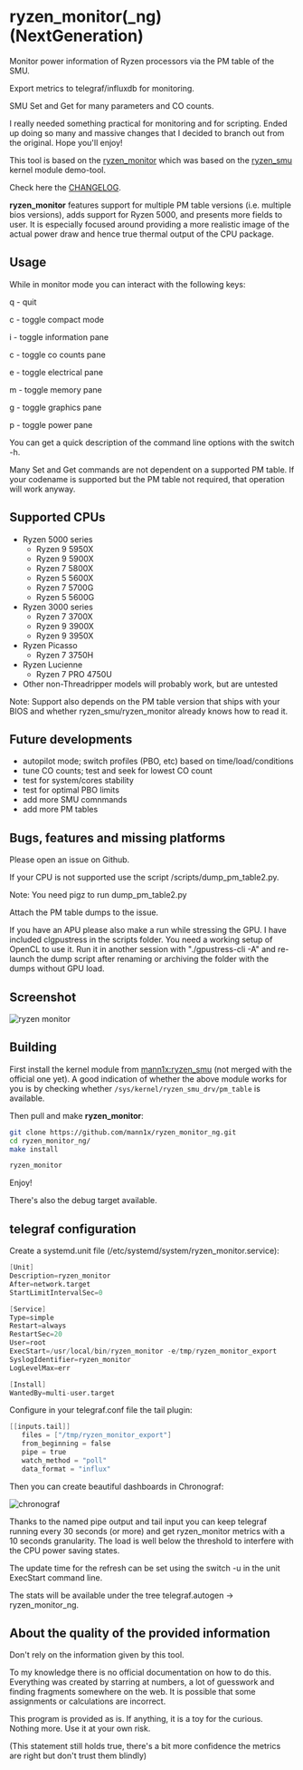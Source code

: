 # ryzen_monitor(_ng) (NextGeneration)
Monitor power information of Ryzen processors via the PM table of the SMU.

Export metrics to telegraf/influxdb for monitoring.

SMU Set and Get for many parameters and CO counts.

I really needed something practical for monitoring and for scripting. Ended up doing so many and massive changes that I decided to branch out from the original. Hope you'll enjoy!

This tool is based on the [ryzen_monitor](https://github.com/hattedsquirrel/ryzen_monitor) which was based on the [ryzen_smu](https://gitlab.com/leogx9r/ryzen_smu) kernel module demo-tool.

Check here the [CHANGELOG](CHANGELOG.md).

**ryzen_monitor** features support for multiple PM table versions (i.e. multiple bios versions), adds support for Ryzen 5000, and presents more fields to user. It is especially focused around providing a more realistic image of the actual power draw and hence true thermal output of the CPU package.

## Usage
While in monitor mode you can interact with the following keys:

q - quit

c - toggle compact mode

i - toggle information pane

c - toggle co counts pane

e - toggle electrical pane

m - toggle memory pane

g - toggle graphics pane

p - toggle power pane

You can get a quick description of the command line options with the switch -h.

Many Set and Get commands are not dependent on a supported PM table.
If your codename is supported but the PM table not required, that operation will work anyway.

## Supported CPUs
* Ryzen 5000 series
  * Ryzen 9 5950X
  * Ryzen 9 5900X
  * Ryzen 7 5800X
  * Ryzen 5 5600X 
  * Ryzen 7 5700G
  * Ryzen 5 5600G
* Ryzen 3000 series
  * Ryzen 7 3700X
  * Ryzen 9 3900X
  * Ryzen 9 3950X
* Ryzen Picasso
  * Ryzen 7 3750H
* Ryzen Lucienne 
  * Ryzen 7 PRO 4750U
* Other non-Threadripper models will probably work, but are untested

Note: Support also depends on the PM table version that ships with your BIOS and whether ryzen_smu/ryzen_monitor already knows how to read it.

## Future developments
* autopilot mode; switch profiles (PBO, etc) based on time/load/conditions
* tune CO counts; test and seek for lowest CO count
* test for system/cores stability
* test for optimal PBO limits
* add more SMU comnmands
* add more PM tables

## Bugs, features and missing platforms

Please open an issue on Github.

If your CPU is not supported use the script /scripts/dump_pm_table2.py.

Note: You need pigz to run dump_pm_table2.py

Attach the PM table dumps to the issue. 

If you have an APU please also make a run while stressing the GPU. I have included clgpustress in the scripts folder. You need a working setup of OpenCL to use it. Run it in another session with "./gpustress-cli -A" and re-launch the dump script after renaming or archiving the folder with the dumps without GPU load.

## Screenshot
![ryzen monitor](https://user-images.githubusercontent.com/20623405/187942949-34b327d0-642f-4a4e-8fff-dfc5d4abbbee.png)

## Building
First install the kernel module from [mann1x:ryzen_smu](https://gitlab.com/mann1x/ryzen_smu) (not merged with the official one yet).
A good indication of whether the above module works for you is by checking whether `/sys/kernel/ryzen_smu_drv/pm_table` is available.

Then pull and make **ryzen_monitor**:
```bash
git clone https://github.com/mann1x/ryzen_monitor_ng.git
cd ryzen_monitor_ng/
make install

ryzen_monitor
```
Enjoy!

There's also the debug target available.

## telegraf configuration

Create a systemd.unit file (/etc/systemd/system/ryzen_monitor.service):

```s
[Unit]
Description=ryzen_monitor
After=network.target
StartLimitIntervalSec=0

[Service]
Type=simple
Restart=always
RestartSec=20
User=root
ExecStart=/usr/local/bin/ryzen_monitor -e/tmp/ryzen_monitor_export
SyslogIdentifier=ryzen_monitor
LogLevelMax=err

[Install]
WantedBy=multi-user.target
```

Configure in your telegraf.conf file the tail plugin:

```s
[[inputs.tail]]
   files = ["/tmp/ryzen_monitor_export"]
   from_beginning = false
   pipe = true
   watch_method = "poll"
   data_format = "influx"
```

Then you can create beautiful dashboards in Chronograf:

![chronograf](https://user-images.githubusercontent.com/20623405/188276670-a8a9ba2c-6bf9-48d6-ae0c-699cc62ade1a.png)


Thanks to the named pipe output and tail input you can keep telegraf running every 30 seconds (or more) and get ryzen_monitor metrics with a 10 seconds granularity. The load is well below the threshold to interfere with the CPU power saving states.

The update time for the refresh can be set using the switch -u in the unit ExecStart command line.

The stats will be available under the tree telegraf.autogen -> ryzen_monitor_ng.

## About the quality of the provided information
Don't rely on the information given by this tool.

To my knowledge there is no official documentation on how to do this. Everything was created by starring at numbers, a lot of guesswork and finding fragments somewhere on the web. It is possible that some assignments or calculations are incorrect.

This program is provided as is. If anything, it is a toy for the curious. Nothing more. Use it at your own risk.

(This statement still holds true, there's a bit more confidence the metrics are right but don't trust them blindly)